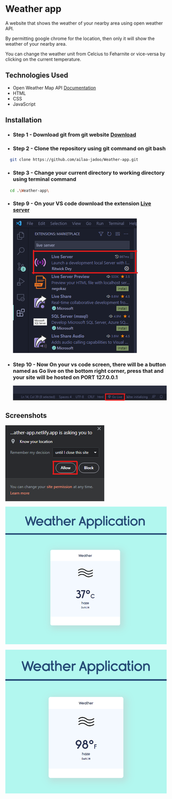 
# Weather app

A website that shows the weather of your nearby area using open weather API.

By permitting google chrome for the location, then only it will show the weather of your nearby area.

You can change the weather unit from Celcius to Feharnite or vice-versa by clicking on the current temperature.

## Technologies Used

- Open Weather Map API [Documentation](https://openweathermap.org/appid)
- HTML
- CSS
- JavaScript


## Installation


- ### Step 1 - Download git from git website [Download](https://git-scm.com/downloads)

- ### Step 2 - Clone the repository using git command on git bash

```bash
  git clone https://github.com/ailaa-jadoo/Weather-app.git
```

- ### Step 3 - Change your current directory to working directory using terminal command

``` bash
  cd .\Weather-app\
```

- ### Step 9 - On your VS code download the extension [Live server](https://marketplace.visualstudio.com/items?itemName=ritwickdey.LiveServer)

  ![App Screenshot](https://github.com/ailaa-jadoo/pokeDex/blob/main/live%20server.png?raw=true)

- ### Step 10 - Now On your vs code screen, there will be a button named as Go live on the bottom right corner, press that and your site will be hosted on PORT 127.0.0.1 

   ![App Screenshot](https://github.com/ailaa-jadoo/pokeDex/blob/main/go%20live.png?raw=true)


## Screenshots

![App Screenshot](https://github.com/ailaa-jadoo/Weather-app/blob/main/SS-weather/weather1.png?raw=true)

![App Screenshot](https://github.com/ailaa-jadoo/Weather-app/blob/main/SS-weather/weather2.png?raw=true)

![App Screenshot](https://github.com/ailaa-jadoo/Weather-app/blob/main/SS-weather/weather3.png?raw=true)
